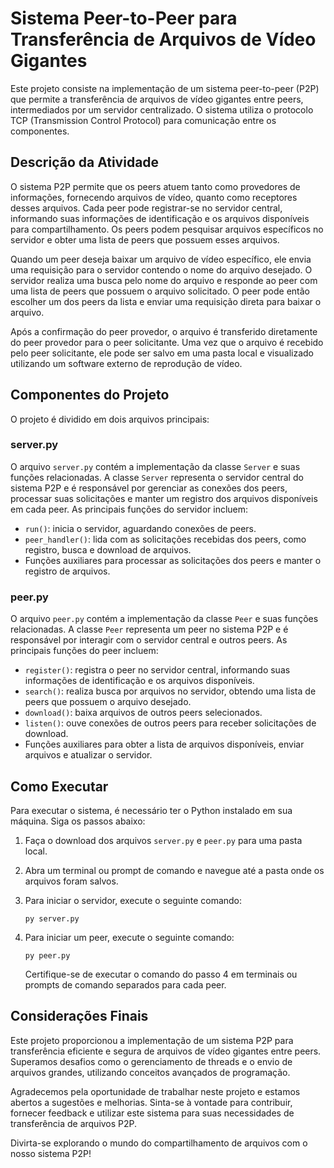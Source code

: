 Sistema Peer-to-Peer para Transferência de Arquivos de Vídeo Gigantes
=====================================================================

Este projeto consiste na implementação de um sistema peer-to-peer (P2P) que permite a transferência de arquivos de vídeo gigantes entre peers, intermediados por um servidor centralizado. O sistema utiliza o protocolo TCP (Transmission Control Protocol) para comunicação entre os componentes.

Descrição da Atividade
----------------------

O sistema P2P permite que os peers atuem tanto como provedores de informações, fornecendo arquivos de vídeo, quanto como receptores desses arquivos. Cada peer pode registrar-se no servidor central, informando suas informações de identificação e os arquivos disponíveis para compartilhamento. Os peers podem pesquisar arquivos específicos no servidor e obter uma lista de peers que possuem esses arquivos.

Quando um peer deseja baixar um arquivo de vídeo específico, ele envia uma requisição para o servidor contendo o nome do arquivo desejado. O servidor realiza uma busca pelo nome do arquivo e responde ao peer com uma lista de peers que possuem o arquivo solicitado. O peer pode então escolher um dos peers da lista e enviar uma requisição direta para baixar o arquivo.

Após a confirmação do peer provedor, o arquivo é transferido diretamente do peer provedor para o peer solicitante. Uma vez que o arquivo é recebido pelo peer solicitante, ele pode ser salvo em uma pasta local e visualizado utilizando um software externo de reprodução de vídeo.

Componentes do Projeto
----------------------

O projeto é dividido em dois arquivos principais:

### server.py

O arquivo `server.py` contém a implementação da classe `Server` e suas funções relacionadas. A classe `Server` representa o servidor central do sistema P2P e é responsável por gerenciar as conexões dos peers, processar suas solicitações e manter um registro dos arquivos disponíveis em cada peer. As principais funções do servidor incluem:

-   `run()`: inicia o servidor, aguardando conexões de peers.
-   `peer_handler()`: lida com as solicitações recebidas dos peers, como registro, busca e download de arquivos.
-   Funções auxiliares para processar as solicitações dos peers e manter o registro de arquivos.

### peer.py

O arquivo `peer.py` contém a implementação da classe `Peer` e suas funções relacionadas. A classe `Peer` representa um peer no sistema P2P e é responsável por interagir com o servidor central e outros peers. As principais funções do peer incluem:

-   `register()`: registra o peer no servidor central, informando suas informações de identificação e os arquivos disponíveis.
-   `search()`: realiza busca por arquivos no servidor, obtendo uma lista de peers que possuem o arquivo desejado.
-   `download()`: baixa arquivos de outros peers selecionados.
-   `listen()`: ouve conexões de outros peers para receber solicitações de download.
-   Funções auxiliares para obter a lista de arquivos disponíveis, enviar arquivos e atualizar o servidor.

Como Executar
-------------

Para executar o sistema, é necessário ter o Python instalado em sua máquina. Siga os passos abaixo:

1.  Faça o download dos arquivos `server.py` e `peer.py` para uma pasta local.

2.  Abra um terminal ou prompt de comando e navegue até a pasta onde os arquivos foram salvos.

3.  Para iniciar o servidor, execute o seguinte comando:

    `py server.py`

4.  Para iniciar um peer, execute o seguinte comando:


    `py peer.py`

    Certifique-se de executar o comando do passo 4 em terminais ou prompts de comando separados para cada peer.

Considerações Finais
--------------------

Este projeto proporcionou a implementação de um sistema P2P para transferência eficiente e segura de arquivos de vídeo gigantes entre peers. Superamos desafios como o gerenciamento de threads e o envio de arquivos grandes, utilizando conceitos avançados de programação.

Agradecemos pela oportunidade de trabalhar neste projeto e estamos abertos a sugestões e melhorias. Sinta-se à vontade para contribuir, fornecer feedback e utilizar este sistema para suas necessidades de transferência de arquivos P2P.

Divirta-se explorando o mundo do compartilhamento de arquivos com o nosso sistema P2P!
